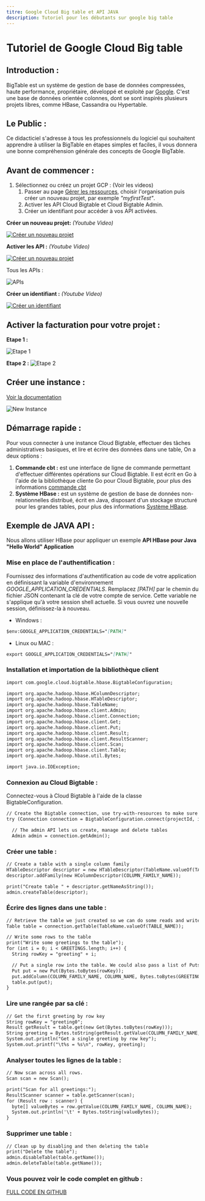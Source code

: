 ```yaml
---
titre: Google Cloud Big table et API JAVA 
description: Tutoriel pour les débutants sur google big table
---
```

# Tutoriel de Google Cloud Big table

## Introduction :
BigTable est un système de gestion de base de données compressées, haute performance, propriétaire, développé et exploité par [Google](https://www.google.com). C'est une base de données orientée colonnes, dont se sont inspirés plusieurs projets libres, comme HBase, Cassandra ou Hypertable.

## Le Public :

Ce didacticiel s'adresse à tous les professionnels du logiciel qui souhaitent apprendre à utiliser la BigTable en étapes simples et faciles, il vous donnera une bonne compréhension générale des concepts de Google BigTable.

## Avant de commencer :

1. Sélectionnez ou créez un projet GCP : (Voir les videos)
    1. Passer au page [Gérer les ressources](https://console.cloud.google.com/cloud-resource-manager?hl=ar&_ga=2.213750932.-1032159468.1550254809&_gac=1.217784738.1551279192.EAIaIQobChMI3oOPnJXc4AIV7ZXtCh0ACgRYEAAYASAAEgJNWPD_BwE), choisir l'organisation puis créer un nouveau projet, par exemple  *"myfirstTest"*.
    2. Activer les API Cloud Bigtable et Cloud Bigtable Admin.
    3. Créer un identifiant pour accéder à vos API activées.

**Créer un nouveau projet:** _(Youtube Video)_

[![Créer un nouveau projet](http://img.youtube.com/vi/aJSMdPDHg7w/0.jpg)](http://www.youtube.com/watch?v=aJSMdPDHg7w)

**Activer les API :** _(Youtube Video)_

[![Créer un nouveau projet](http://img.youtube.com/vi/TyGEHFj6h9c/0.jpg)](http://www.youtube.com/watch?v=TyGEHFj6h9c)

Tous les APIs :

![APIs](https://lh3.googleusercontent.com/tP4PVh2R14ObkFZ9Md_m3p4Bp0vqBn_yONq6lqVckCaCMxbq4gh97sL8EODUs_wNj067BxZcucQdn-IJ6pB09LB3cD4LcX6NgSAzSy9Zcr0GwXqOxtm3LoX94C4HWmfgwmOs65of=w1080-h477-no)

**Créer un identifiant :** _(Youtube Video)_

[![Créer un identifiant](http://img.youtube.com/vi/gUHj7UXUjjw/0.jpg)](http://www.youtube.com/watch?v=gUHj7UXUjjw)

## Activer la facturation pour votre projet :

**Etape 1 :**

![Etape 1](https://lh3.googleusercontent.com/CuClptU3uOP7m9w34nHHt4zb8Hk3C11CBosMBZfiQerX4miVasLV31U2r34qLyDfkEmp_y_CU2GX8KYQ5Yv2K9qV-7CWohAVIg1IzL14g8LWp6YLuJ4u60jM-d4vFsN15DVuHB83IXhAU8huqs6qa4dK5rdpGgNYrhfao-b__AsHjgrpgJEe9C_m85bBOiAPTJsKCJEFebPD8T2ZVRt49LjFFtx8Z-WxD8iCNO6XmAsVtcq9n0jl5UKlRUh5UY8K2jdlNDzrgmUf9ASDBEzIiwVSBWWUngGjOwKZcLcI8DgsdbzpiYfPJu7iKvT9EQ83s6aJchIt1UyOyqsevSYrRhtieD4cnG-xN1v7J7uGkQEelJQroBlWfZG2osI3OLMZllU6YlFEipqcU8Ge7vnwwRv65De3y2O0YbUU8ZmEP85eHg8W7JkXsu8cUzhIrtibyRqH68fJgnhkP0XsOFa1qj8I0caL-Fvv5fIf-uIux8vzBszWX4Kpx4jYeMMwfgOfGqUMnIHq5WTDslb7kr_VtDnG2g8NHhtGJOGMr4P4lEtfXJZ_6pDV_G-9eBXVJfBctfd6TALx-S9mJUy8ErFCoA2aiwRuSAQkdtKa0w-CYYa2vi27i9SERgrVlOjXJTpFvmdv-TzF52yug54WM3-CH8MjnxA87oJkLjzUL_kUinFjCZE995nb9SyAhF8KbDZFbS0E0LSwcGRe6WWkcC1rUDo=w1440-h818-no)

**Etape 2 :** 
![Etape 2](https://lh3.googleusercontent.com/2Z8J_WlWnrXvmzmiXQcydmIY4Y5dgfZieNgJ3RdTdPlJUvrcnG1_LStmAaEZ71NkuE5LA6Nt5hZwyxHOcsZk18Y8vOhxNzSQUXkEM4xlf-Sc7BSOVr1c0bPJkR3DIFrDXYori1civQb38OFJnonQYW-LR7u1s_XaVoqWPkkdkkjuV5YyTigUfqcevXAse9roVDmNJ7iQi28GqHv0IJUOs2GhHf5kYoY6fo6GNrW5YwXErHsuHYowQOCQ6XB4wzZdOjdlyEN8s20DtDPA0dg4M0MI-4CZGVFK4UgfXJuPjX0yTQ79AyXs5FLQ3QUVsIt1FMmC8ptpuIzZbDn-FS_CaZsqJC3HzKNlnHc84xP044NKHsUzVrGJFRCCaSWfeXpQEaFwqXk0ba4pf1vNSHHG9Lp143OLSVuOpKzh3AOsC4MgjWfbDK1QvgZjGQjGmxtqgck9YHvQlqfPaC8ANnge5nkpecGrDeB6Ik-W0TmkRIyx-X4D-6nO4WdYL_mfHZCcgDRxbOXcMNSnMQ8c_QVQG2PRmqx7LwskWjeXOtVJAEnd-eDDLwEXfvbWjGW3vT2eLBGZRQN-Pgs4n28w4vhmozMAr6V62l9-jDVJWX0jLZZQqtFLdOEe4mmTwN_gNPjoMvcvvPT2xpC_igNFT1rJN50SJTww1J_pe-FdYzSAdHNZlLHg7K8y-xO8v0VVUcF0ahWZPXtu6IpCCvAr7u19zVc=w1440-h820-no)

## Créer une instance :
[Voir la documentation](https://cloud.google.com/bigtable/docs/creating-instance)
 
![New Instance](https://cloud.google.com/bigtable/img/create-instance.png)

## Démarrage rapide :

Pour vous connecter à une instance Cloud Bigtable, effectuer des tâches administratives basiques, et lire et écrire des données dans une table, On a deux options :
1. **Commande cbt :** est une interface de ligne de commande permettant d'effectuer différentes opérations sur Cloud Bigtable. Il est écrit en Go à l'aide de la bibliothèque cliente Go pour Cloud Bigtable, pour plus des informations [commande cbt](https://cloud.google.com/bigtable/docs/cbt-overview?hl=fr)
2. **Système HBase :** est un système de gestion de base de données non-relationnelles distribué, écrit en Java, disposant d'un stockage structuré pour les grandes tables, pour plus des informations [Système HBase](https://hbase.apache.org/).


## Exemple de JAVA API :
Nous allons utiliser HBase pour appliquer un exemple **API HBase pour Java "Hello World" Application**


### Mise en place de l'authentification :

Fournissez des informations d'authentification au code de votre application en définissant la variable d'environnement *GOOGLE_APPLICATION_CREDENTIALS*.
Remplacez *[PATH]* par le chemin du fichier JSON contenant la clé de votre compte de service.
Cette variable ne s'applique qu'à votre session shell actuelle.
Si vous ouvrez une nouvelle session, définissez-la à nouveau.

-  Windows :
```markdown
$env:GOOGLE_APPLICATION_CREDENTIALS="[PATH]"
```

- Linux ou MAC :
```markdown
export GOOGLE_APPLICATION_CREDENTIALS="[PATH]"
```

### Installation et importation de la bibliothèque client

```markdown
import com.google.cloud.bigtable.hbase.BigtableConfiguration;

import org.apache.hadoop.hbase.HColumnDescriptor;
import org.apache.hadoop.hbase.HTableDescriptor;
import org.apache.hadoop.hbase.TableName;
import org.apache.hadoop.hbase.client.Admin;
import org.apache.hadoop.hbase.client.Connection;
import org.apache.hadoop.hbase.client.Get;
import org.apache.hadoop.hbase.client.Put;
import org.apache.hadoop.hbase.client.Result;
import org.apache.hadoop.hbase.client.ResultScanner;
import org.apache.hadoop.hbase.client.Scan;
import org.apache.hadoop.hbase.client.Table;
import org.apache.hadoop.hbase.util.Bytes;

import java.io.IOException;
```

### Connexion au Cloud Bigtable :
Connectez-vous à Cloud Bigtable à l'aide de la classe BigtableConfiguration.
```markdown
// Create the Bigtable connection, use try-with-resources to make sure it gets closed
try (Connection connection = BigtableConfiguration.connect(projectId, instanceId)) {

  // The admin API lets us create, manage and delete tables
  Admin admin = connection.getAdmin();
```

### Créer une table :
```markdown
// Create a table with a single column family
HTableDescriptor descriptor = new HTableDescriptor(TableName.valueOf(TABLE_NAME));
descriptor.addFamily(new HColumnDescriptor(COLUMN_FAMILY_NAME));

print("Create table " + descriptor.getNameAsString());
admin.createTable(descriptor);
```

### Écrire des lignes dans une table :
```markdown
// Retrieve the table we just created so we can do some reads and writes
Table table = connection.getTable(TableName.valueOf(TABLE_NAME));

// Write some rows to the table
print("Write some greetings to the table");
for (int i = 0; i < GREETINGS.length; i++) {
  String rowKey = "greeting" + i;

  // Put a single row into the table. We could also pass a list of Puts to write a batch.
  Put put = new Put(Bytes.toBytes(rowKey));
  put.addColumn(COLUMN_FAMILY_NAME, COLUMN_NAME, Bytes.toBytes(GREETINGS[i]));
  table.put(put);
}
```

### Lire une rangée par sa clé :
```markdown
// Get the first greeting by row key
String rowKey = "greeting0";
Result getResult = table.get(new Get(Bytes.toBytes(rowKey)));
String greeting = Bytes.toString(getResult.getValue(COLUMN_FAMILY_NAME, COLUMN_NAME));
System.out.println("Get a single greeting by row key");
System.out.printf("\t%s = %s\n", rowKey, greeting);
```

### Analyser toutes les lignes de la table :
```markdown
// Now scan across all rows.
Scan scan = new Scan();

print("Scan for all greetings:");
ResultScanner scanner = table.getScanner(scan);
for (Result row : scanner) {
  byte[] valueBytes = row.getValue(COLUMN_FAMILY_NAME, COLUMN_NAME);
  System.out.println('\t' + Bytes.toString(valueBytes));
}
```

### Supprimer une table :
```markdown
// Clean up by disabling and then deleting the table
print("Delete the table");
admin.disableTable(table.getName());
admin.deleteTable(table.getName());
```




### Vous pouvez voir le code complet en github :

[FULL CODE EN GITHUB](https://github.com/engHusseinMansour/bigtable-java/blob/master/src/main/java/com/example/cloud/bigtable/helloworld/HelloWorld.java)



